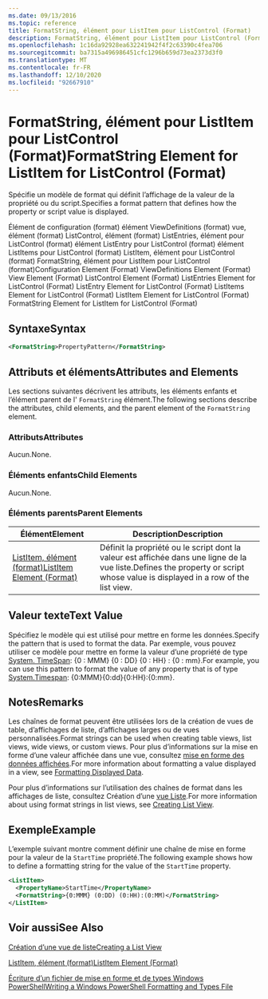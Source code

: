 ```yaml
---
ms.date: 09/13/2016
ms.topic: reference
title: FormatString, élément pour ListItem pour ListControl (Format)
description: FormatString, élément pour ListItem pour ListControl (Format)
ms.openlocfilehash: 1c16da92928ea632241942f4f2c63390c4fea706
ms.sourcegitcommit: ba7315a496986451cfc1296b659d73ea2373d3f0
ms.translationtype: MT
ms.contentlocale: fr-FR
ms.lasthandoff: 12/10/2020
ms.locfileid: "92667910"
---
```

# <a name="formatstring-element-for-listitem-for-listcontrol--format"></a><span data-ttu-id="5bfb6-103">FormatString, élément pour ListItem pour ListControl (Format)</span><span class="sxs-lookup"><span data-stu-id="5bfb6-103">FormatString Element for ListItem for ListControl  (Format)</span></span>

<span data-ttu-id="5bfb6-104">Spécifie un modèle de format qui définit l’affichage de la valeur de la propriété ou du script.</span><span class="sxs-lookup"><span data-stu-id="5bfb6-104">Specifies a format pattern that defines how the property or script value is displayed.</span></span>

<span data-ttu-id="5bfb6-105">Élément de configuration (format) élément ViewDefinitions (format) vue, élément (format) ListControl, élément (format) ListEntries, élément pour ListControl (format) élément ListEntry pour ListControl (format) élément ListItems pour ListControl (format) ListItem, élément pour ListControl (format) FormatString, élément pour ListItem pour ListControl (format)</span><span class="sxs-lookup"><span data-stu-id="5bfb6-105">Configuration Element (Format) ViewDefinitions Element (Format) View Element (Format) ListControl Element (Format) ListEntries Element for ListControl (Format) ListEntry Element for ListControl (Format) ListItems Element for ListControl (Format) ListItem Element for ListControl (Format) FormatString Element for ListItem for ListControl (Format)</span></span>

## <a name="syntax"></a><span data-ttu-id="5bfb6-106">Syntaxe</span><span class="sxs-lookup"><span data-stu-id="5bfb6-106">Syntax</span></span>

```xml
<FormatString>PropertyPattern</FormatString>
```

## <a name="attributes-and-elements"></a><span data-ttu-id="5bfb6-107">Attributs et éléments</span><span class="sxs-lookup"><span data-stu-id="5bfb6-107">Attributes and Elements</span></span>

<span data-ttu-id="5bfb6-108">Les sections suivantes décrivent les attributs, les éléments enfants et l’élément parent de l' `FormatString` élément.</span><span class="sxs-lookup"><span data-stu-id="5bfb6-108">The following sections describe the attributes, child elements, and the parent element of the `FormatString` element.</span></span>

### <a name="attributes"></a><span data-ttu-id="5bfb6-109">Attributs</span><span class="sxs-lookup"><span data-stu-id="5bfb6-109">Attributes</span></span>

<span data-ttu-id="5bfb6-110">Aucun.</span><span class="sxs-lookup"><span data-stu-id="5bfb6-110">None.</span></span>

### <a name="child-elements"></a><span data-ttu-id="5bfb6-111">Éléments enfants</span><span class="sxs-lookup"><span data-stu-id="5bfb6-111">Child Elements</span></span>

<span data-ttu-id="5bfb6-112">Aucun.</span><span class="sxs-lookup"><span data-stu-id="5bfb6-112">None.</span></span>

### <a name="parent-elements"></a><span data-ttu-id="5bfb6-113">Éléments parents</span><span class="sxs-lookup"><span data-stu-id="5bfb6-113">Parent Elements</span></span>

|<span data-ttu-id="5bfb6-114">Élément</span><span class="sxs-lookup"><span data-stu-id="5bfb6-114">Element</span></span>|<span data-ttu-id="5bfb6-115">Description</span><span class="sxs-lookup"><span data-stu-id="5bfb6-115">Description</span></span>|
|-------------|-----------------|
|[<span data-ttu-id="5bfb6-116">ListItem, élément (format)</span><span class="sxs-lookup"><span data-stu-id="5bfb6-116">ListItem Element (Format)</span></span>](./listitem-element-for-listitems-for-listcontrol-format.md)|<span data-ttu-id="5bfb6-117">Définit la propriété ou le script dont la valeur est affichée dans une ligne de la vue liste.</span><span class="sxs-lookup"><span data-stu-id="5bfb6-117">Defines the property or script whose value is displayed in a row of the list view.</span></span>|

## <a name="text-value"></a><span data-ttu-id="5bfb6-118">Valeur texte</span><span class="sxs-lookup"><span data-stu-id="5bfb6-118">Text Value</span></span>

<span data-ttu-id="5bfb6-119">Spécifiez le modèle qui est utilisé pour mettre en forme les données.</span><span class="sxs-lookup"><span data-stu-id="5bfb6-119">Specify the pattern that is used to format the data.</span></span> <span data-ttu-id="5bfb6-120">Par exemple, vous pouvez utiliser ce modèle pour mettre en forme la valeur d’une propriété de type [System. TimeSpan](/dotnet/api/System.TimeSpan): {0 : MMM} {0 : DD} {0 : HH} : {0 : mm}.</span><span class="sxs-lookup"><span data-stu-id="5bfb6-120">For example, you can use this pattern to format the value of any property that is of type [System.Timespan](/dotnet/api/System.TimeSpan): {0:MMM}{0:dd}{0:HH}:{0:mm}.</span></span>

## <a name="remarks"></a><span data-ttu-id="5bfb6-121">Notes</span><span class="sxs-lookup"><span data-stu-id="5bfb6-121">Remarks</span></span>

<span data-ttu-id="5bfb6-122">Les chaînes de format peuvent être utilisées lors de la création de vues de table, d’affichages de liste, d’affichages larges ou de vues personnalisées.</span><span class="sxs-lookup"><span data-stu-id="5bfb6-122">Format strings can be used when creating table views, list views, wide views, or custom views.</span></span> <span data-ttu-id="5bfb6-123">Pour plus d’informations sur la mise en forme d’une valeur affichée dans une vue, consultez [mise en forme des données affichées](./formatting-displayed-data.md).</span><span class="sxs-lookup"><span data-stu-id="5bfb6-123">For more information about formatting a value displayed in a view, see [Formatting Displayed Data](./formatting-displayed-data.md).</span></span>

<span data-ttu-id="5bfb6-124">Pour plus d’informations sur l’utilisation des chaînes de format dans les affichages de liste, consultez Création d’une [vue Liste](./creating-a-list-view.md).</span><span class="sxs-lookup"><span data-stu-id="5bfb6-124">For more information about using format strings in list views, see [Creating List View](./creating-a-list-view.md).</span></span>

## <a name="example"></a><span data-ttu-id="5bfb6-125">Exemple</span><span class="sxs-lookup"><span data-stu-id="5bfb6-125">Example</span></span>

<span data-ttu-id="5bfb6-126">L’exemple suivant montre comment définir une chaîne de mise en forme pour la valeur de la `StartTime` propriété.</span><span class="sxs-lookup"><span data-stu-id="5bfb6-126">The following example shows how to define a formatting string for the value of the `StartTime` property.</span></span>

```xml
<ListItem>
  <PropertyName>StartTime</PropertyName>
  <FormatString>{0:MMM} (0:DD) (0:HH):(0:MM)</FormatString>
</ListItem>
```

## <a name="see-also"></a><span data-ttu-id="5bfb6-127">Voir aussi</span><span class="sxs-lookup"><span data-stu-id="5bfb6-127">See Also</span></span>

[<span data-ttu-id="5bfb6-128">Création d’une vue de liste</span><span class="sxs-lookup"><span data-stu-id="5bfb6-128">Creating a List View</span></span>](./creating-a-list-view.md)

[<span data-ttu-id="5bfb6-129">ListItem, élément (format)</span><span class="sxs-lookup"><span data-stu-id="5bfb6-129">ListItem Element (Format)</span></span>](./listitem-element-for-listitems-for-listcontrol-format.md)

[<span data-ttu-id="5bfb6-130">Écriture d’un fichier de mise en forme et de types Windows PowerShell</span><span class="sxs-lookup"><span data-stu-id="5bfb6-130">Writing a Windows PowerShell Formatting and Types File</span></span>](./writing-a-powershell-formatting-file.md)
